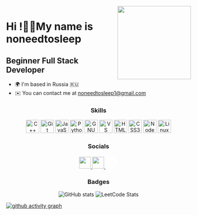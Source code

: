<img align='right' src='https://user-images.githubusercontent.com/5713670/87202985-820dcb80-c2b6-11ea-9f56-7ec461c497c3.gif' width='200'>

<h1> Hi !👋🏻My name is noneedtosleep </h1>

<h2>
Beginner Full Stack Developer
</h2>

* 🌍  I'm based in Russia 🇷🇺
* ✉️  You can contact me at [noneedtosleep1@gmail.com](mailto:noneedtosleep1@gmail.com)




<h3 align="center">

Skills

</h3>

<p align="center">
<a href="https://docs.microsoft.com/en-us/cpp/?view=msvc-170" target="_blank" rel="noreferrer"><img src="https://raw.githubusercontent.com/danielcranney/readme-generator/main/public/icons/skills/cplusplus-colored.svg" width="36" height="36" alt="C++" /></a> <a href="https://git-scm.com/" target="_blank" rel="noreferrer"><img src="https://raw.githubusercontent.com/danielcranney/readme-generator/main/public/icons/skills/git-colored.svg" width="36" height="36" alt="Git" /></a> <a href="https://developer.mozilla.org/en-US/docs/Web/JavaScript" target="_blank" rel="noreferrer"><img src="https://raw.githubusercontent.com/danielcranney/readme-generator/main/public/icons/skills/javascript-colored.svg" width="36" height="36" alt="JavaScript" /></a> <a href="https://www.python.org/" target="_blank" rel="noreferrer"><img src="https://raw.githubusercontent.com/danielcranney/readme-generator/main/public/icons/skills/python-colored.svg" width="36" height="36" alt="Python" /></a> <a href="https://www.gnu.org/software/bash/" target="_blank" rel="noreferrer"><img src="https://raw.githubusercontent.com/danielcranney/readme-generator/main/public/icons/skills/gnubash.svg" width="36" height="36" alt="GNU Bash" /></a> <a href="https://code.visualstudio.com/" target="_blank" rel="noreferrer"><img src="https://raw.githubusercontent.com/danielcranney/readme-generator/main/public/icons/skills/visualstudiocode.svg" width="36" height="36" alt="VS Code" /></a> <a href="https://developer.mozilla.org/en-US/docs/Glossary/HTML5" target="_blank" rel="noreferrer"><img src="https://raw.githubusercontent.com/danielcranney/readme-generator/main/public/icons/skills/html5-colored.svg" width="36" height="36" alt="HTML5" /></a> <a href="https://www.w3.org/TR/CSS/#css" target="_blank" rel="noreferrer"><img src="https://raw.githubusercontent.com/danielcranney/readme-generator/main/public/icons/skills/css3-colored.svg" width="36" height="36" alt="CSS3" /></a> <a href="https://nodejs.org/en/" target="_blank" rel="noreferrer"><img src="https://raw.githubusercontent.com/danielcranney/readme-generator/main/public/icons/skills/nodejs-colored.svg" width="36" height="36" alt="NodeJS" /></a> <a href="https://www.linux.org" target="_blank" rel="noreferrer"><img src="https://raw.githubusercontent.com/danielcranney/readme-generator/main/public/icons/skills/linux-colored.svg" width="36" height="36" alt="Linux" /></a>
</p>

<h3 align="center">

Socials

</h3>

<p align="center"> <a href="https://discord.com/users/noneedtosleep" target="_blank" rel="noreferrer"> <picture> <source media="(prefers-color-scheme: dark)" srcset="https://raw.githubusercontent.com/danielcranney/readme-generator/main/public/icons/socials/discord-dark.svg" /> <source media="(prefers-color-scheme: light)" srcset="https://raw.githubusercontent.com/danielcranney/readme-generator/main/public/icons/socials/discord.svg" /> <img src="https://raw.githubusercontent.com/danielcranney/readme-generator/main/public/icons/socials/discord.svg" width="32" height="32" /> </picture> </a> <a href="https://www.github.com/NoNeedToSleep" target="_blank" rel="noreferrer"> <picture> <source media="(prefers-color-scheme: dark)" srcset="https://raw.githubusercontent.com/danielcranney/readme-generator/main/public/icons/socials/github-dark.svg" /> <source media="(prefers-color-scheme: light)" srcset="https://raw.githubusercontent.com/danielcranney/readme-generator/main/public/icons/socials/github.svg" /> <img src="https://raw.githubusercontent.com/danielcranney/readme-generator/main/public/icons/socials/github.svg" width="32" height="32" /> </picture> </a> <a href="https://t.me/noneedtosleep"><svg xmlns="http://www.w3.org/2000/svg" x="0px" y="0px" width="34" height="34" viewBox="0 -2 50 50"
style="fill:#FFFFFF;">
<path d="M25,2c12.703,0,23,10.297,23,23S37.703,48,25,48S2,37.703,2,25S12.297,2,25,2z M32.934,34.375	c0.423-1.298,2.405-14.234,2.65-16.783c0.074-0.772-0.17-1.285-0.648-1.514c-0.578-0.278-1.434-0.139-2.427,0.219	c-1.362,0.491-18.774,7.884-19.78,8.312c-0.954,0.405-1.856,0.847-1.856,1.487c0,0.45,0.267,0.703,1.003,0.966	c0.766,0.273,2.695,0.858,3.834,1.172c1.097,0.303,2.346,0.04,3.046-0.395c0.742-0.461,9.305-6.191,9.92-6.693	c0.614-0.502,1.104,0.141,0.602,0.644c-0.502,0.502-6.38,6.207-7.155,6.997c-0.941,0.959-0.273,1.953,0.358,2.351	c0.721,0.454,5.906,3.932,6.687,4.49c0.781,0.558,1.573,0.811,2.298,0.811C32.191,36.439,32.573,35.484,32.934,34.375z"></path>
</svg></a></p>

<h3 align="center">

Badges

</h3>

<a align="center">

![GitHub stats](https://github-readme-stats.vercel.app/api?username=NoNeedToSleep&bg_color=0D1117&text_color=FFFFFF&rank_icon=github&card_width=405&custom_title=noneedtosleep) ![LeetCode Stats](https://leetcard.jacoblin.cool/noneedtosleep?theme=dark&font=Noto%20Sans%20Glagolitic&width=500&height=195&border=1)

</a>

[![github activity graph](https://github-readme-activity-graph.vercel.app/graph?username=NoNeedToSleep&theme=github-compact&radius=6&hide_border=true&hide_title=true&grid=true&area=true)](https://github.com/ashutosh00710/github-readme-activity-graph) 
